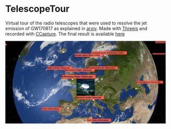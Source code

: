 # TelescopeTour

Virtual tour of the radio telescopes that were used to resolve the jet emission of GW170817 as explained in [arxiv](https://arxiv.org/abs/1808.00469). 
Made with [Threejs](https://github.com/mrdoob/three.js/) and recorded with [CCapture](https://github.com/spite/ccapture.js/). The final result is available [here](https://streamable.com/op13w)

![Eurepean telescopes](https://github.com/lucaprudenzi/TelescopeTour/blob/master/images/Screenshot.png)


